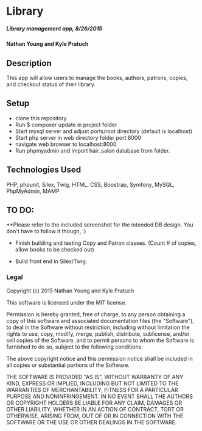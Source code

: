 
# Library

##### Library management app, 8/26/2015

#### Nathan Young and Kyle Pratuch

## Description

This app will allow users to manage the books, authors, patrons, copies, and checkout status of their library.

## Setup

- clone this repository
- Run $ composer update in project folder
- Start mysql server and adjust ports/root directory (default is localhost)
- Start php server in web directory folder port 8000
- navigate web browser to localhost:8000
- Run phpmyadmin and import hair_salon database from folder.


## Technologies Used

PHP, phpunit, Silex, Twig, HTML, CSS, Boostrap, Symfony, MySQL, PhpMyAdmin, MAMP

## TO DO:
**Please refer to the included screenshot for the intended DB design. You don't have to follow it though, :)
- Finish building and testing Copy and Patron classes. (Count # of copies, allow books to be checked out)

- Build front end in Silex/Twig.

### Legal


Copyright (c) 2015 Nathan Young and Kyle Pratuch

This software is licensed under the MIT license.

Permission is hereby granted, free of charge, to any person obtaining a copy of this software and associated documentation files (the "Software"), to deal in the Software without restriction, including without limitation the rights to use, copy, modify, merge, publish, distribute, sublicense, and/or sell
copies of the Software, and to permit persons to whom the Software is furnished to do so, subject to the following conditions:

The above copyright notice and this permission notice shall be included in all copies or substantial portions of the Software.

THE SOFTWARE IS PROVIDED "AS IS", WITHOUT WARRANTY OF ANY KIND, EXPRESS OR IMPLIED, INCLUDING BUT NOT LIMITED TO THE WARRANTIES OF MERCHANTABILITY,
FITNESS FOR A PARTICULAR PURPOSE AND NONINFRINGEMENT. IN NO EVENT SHALL THE AUTHORS OR COPYRIGHT HOLDERS BE LIABLE FOR ANY CLAIM, DAMAGES OR OTHER
LIABILITY, WHETHER IN AN ACTION OF CONTRACT, TORT OR OTHERWISE, ARISING FROM, OUT OF OR IN CONNECTION WITH THE SOFTWARE OR THE USE OR OTHER DEALINGS IN
THE SOFTWARE.
